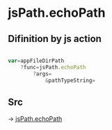 # jsPath.echoPath

## Difinition by js action

```js.js

var=appFileDirPath
	?func=jsPath.echoPath
		?args=
			&pathTypeString=
```

## Src

-> [jsPath.echoPath](https://github.com/puutaro/CommandClick/blob/master/app/src/main/java/com/puutaro/commandclick/fragment_lib/terminal_fragment/js_interface/JsPath.kt#L112)



